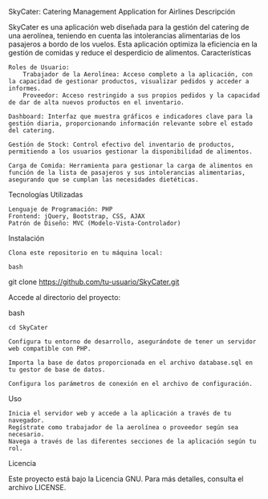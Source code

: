 SkyCater: Catering Management Application for Airlines
Descripción

SkyCater es una aplicación web diseñada para la gestión del catering de una aerolínea, teniendo en cuenta las intolerancias alimentarias de los pasajeros a bordo de los vuelos. Esta aplicación optimiza la eficiencia en la gestión de comidas y reduce el desperdicio de alimentos.
Características

    Roles de Usuario:
        Trabajador de la Aerolínea: Acceso completo a la aplicación, con la capacidad de gestionar productos, visualizar pedidos y acceder a informes.
        Proveedor: Acceso restringido a sus propios pedidos y la capacidad de dar de alta nuevos productos en el inventario.

    Dashboard: Interfaz que muestra gráficos e indicadores clave para la gestión diaria, proporcionando información relevante sobre el estado del catering.

    Gestión de Stock: Control efectivo del inventario de productos, permitiendo a los usuarios gestionar la disponibilidad de alimentos.

    Carga de Comida: Herramienta para gestionar la carga de alimentos en función de la lista de pasajeros y sus intolerancias alimentarias, asegurando que se cumplan las necesidades dietéticas.

Tecnologías Utilizadas

    Lenguaje de Programación: PHP
    Frontend: jQuery, Bootstrap, CSS, AJAX
    Patrón de Diseño: MVC (Modelo-Vista-Controlador)

Instalación

    Clona este repositorio en tu máquina local:

    bash

git clone https://github.com/tu-usuario/SkyCater.git

Accede al directorio del proyecto:

bash

    cd SkyCater

    Configura tu entorno de desarrollo, asegurándote de tener un servidor web compatible con PHP.

    Importa la base de datos proporcionada en el archivo database.sql en tu gestor de base de datos.

    Configura los parámetros de conexión en el archivo de configuración.

Uso

    Inicia el servidor web y accede a la aplicación a través de tu navegador.
    Regístrate como trabajador de la aerolínea o proveedor según sea necesario.
    Navega a través de las diferentes secciones de la aplicación según tu rol.

Licencia

Este proyecto está bajo la Licencia GNU. Para más detalles, consulta el archivo LICENSE.
